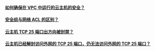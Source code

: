 #### [如何确保在 VPC 中运行的云主机的安全？](/document/product/215/12388)
#### [安全组与网络 ACL 的区别？](/document/product/215/12389)
#### [云主机 TCP 25 端口出方向被封禁？](/document/product/215/12390)
#### [云主机已经解封访问外网的 TCP 25 端口，仍无法访问外网的 TCP 25 端口？](/document/product/215/12391)

